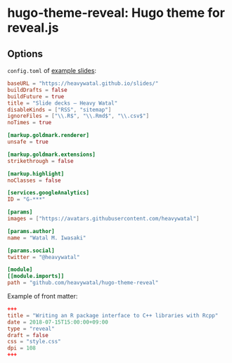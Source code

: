 # hugo-theme-reveal: Hugo theme for reveal.js

## Options

`config.toml` of [example slides](https://heavywatal.github.io/slides/):
```toml
baseURL = "https://heavywatal.github.io/slides/"
buildDrafts = false
buildFuture = true
title = "Slide decks — Heavy Watal"
disableKinds = ["RSS", "sitemap"]
ignoreFiles = ["\\.R$", "\\.Rmd$", "\\.csv$"]
noTimes = true

[markup.goldmark.renderer]
unsafe = true

[markup.goldmark.extensions]
strikethrough = false

[markup.highlight]
noClasses = false

[services.googleAnalytics]
ID = "G-***"

[params]
images = ["https://avatars.githubusercontent.com/heavywatal"]

[params.author]
name = "Watal M. Iwasaki"

[params.social]
twitter = "@heavywatal"

[module]
[[module.imports]]
path = "github.com/heavywatal/hugo-theme-reveal"
```

Example of front matter:
```toml
+++
title = "Writing an R package interface to C++ libraries with Rcpp"
date = 2018-07-15T15:00:00+09:00
type = "reveal"
draft = false
css = "style.css"
dpi = 108
+++
```
